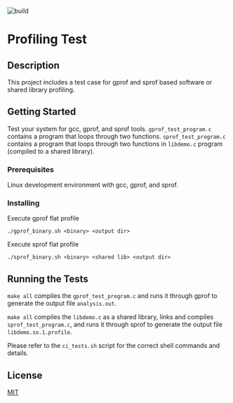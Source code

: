 ![build](https://github.com/shanakaprageeth/gprof_sprof_profiling/actions/workflows/ci.yml/badge.svg?branch=master)

# Profiling Test

## Description
This project includes a test case for gprof and sprof based software or shared library profiling.

## Getting Started

Test your system for gcc, gprof, and sprof tools.
`gprof_test_program.c` contains a program that loops through two functions.
`sprof_test_program.c` contains a program that loops through two functions in `libdemo.c` program (compiled to a shared library).

### Prerequisites

Linux development environment with gcc, gprof, and sprof.

### Installing

Execute gprof flat profile

``` 
./gprof_binary.sh <binary> <output dir>

``` 

Execute sprof flat profile

``` 
./sprof_binary.sh <binary> <shared lib> <output dir>
``` 

## Running the Tests

`make all` compiles the `gprof_test_program.c` and runs it through gprof to generate the output file `analysis.out`.

`make all` compiles the `libdemo.c` as a shared library, links and compiles `sprof_test_program.c`, and runs it through sprof to generate the output file `libdemo.so.1.profile`.

Please refer to the `ci_tests.sh` script for the correct shell commands and details.

## License
[MIT](https://choosealicense.com/licenses/mit/)
